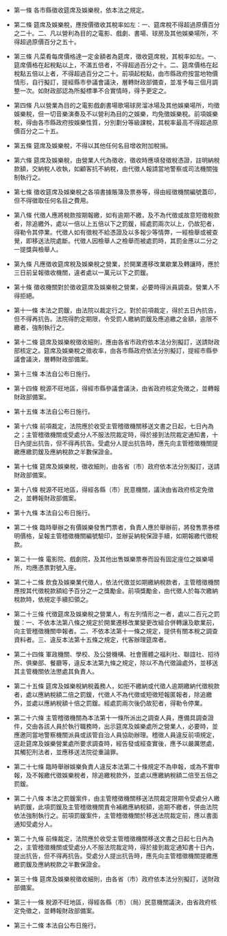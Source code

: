 * 第一條 各市縣徵收筵席及娛樂稅，依本法之規定。

* 第二條 筵席及娛樂稅，應按價徵收其稅率如左：一、筵席稅不得超過原價百分之二十。二、凡以營利為目的之電影、戲劇、書場、球房及其他娛樂場所，不得超過原價百分之五十。

* 第三條 凡菜肴每席價格達一定金額者為筵席，徵收筵席稅，其稅率如左。一、筵席價格在起稅點以上，不滿五倍者，不得超過百分之十。二、筵席價格在起稅點五倍以上者，不得超過百分之二十。前項起稅點，由市縣政府按當地物價情形，自行擬訂，提經縣市參議會議決，層轉財政部備查，並准予每三個月調整一次。如財政部認為所擬標準不合實情時，得予更定之。

* 第四條 凡以營業為目的之電影戲劇書場歌場球房溜冰場及其他娛樂場所，均徵娛樂稅，但一切音樂演奏及不以營利為目的之娛樂，均免徵娛樂稅。前項娛樂稅，得由各市縣政府按娛樂性質，分別劃分等級課稅，其稅率最高不得超過原價百分之二十五。

* 第五條 筵席及娛樂稅，不得以其他任何名目增收附加稅捐。

* 第六條 筵席及娛樂稅，由營業人代為徵收，徵收時應填發徵稅憑證，註明納稅款額，交納稅人收執，如顧客抗不納稅，由代徵人報請當地警察或司法機關強制執行之。

* 第七條 徵收筵席及娛樂稅之各項書據賬簿及票券等，得由經徵機關編號蓋印，但不得徵取任何名目之費用。

* 第八條 代徵人應將稅款按期報繳，如有逾期不繳，及不為代徵或故意短徵稅款者，除追繳外，處以一倍以上五倍以下之罰鍰，經處罰兩次以上，仍故犯者，得勒令其停業。代徵人如有徵稅不給憑證及以多報少等情弊，一經檢舉或被查覺，即移送法院處斷。代徵人因檢舉人之檢舉而被處罰時，其罰金應以二分之一提獎與檢舉人。

* 第九條 凡應徵收筵席稅及娛樂稅之營業，於開業遷移改業歇業及轉讓時，應於三日前呈報徵收機關，違者處以一萬元以下之罰鍰。

* 第十條 徵收機關對於徵收筵席及娛樂稅之營業，必要時得派員調查。營業人不得拒絕。

* 第十一條 本法之罰鍰，由法院以裁定行之。對於前項裁定，得於五日內抗告，但不得再抗告。法院得酌定期限，令受罰人繳納罰鍰及應追繳之金額，逾限不繳者，強制執行之。

* 第十二條 筵席及娛樂稅徵收細則，應由各省市政府依本法分別擬訂，送請財政部核定之。筵席及娛樂稅之徵收率，由各市縣政府依法分別擬訂，提經市縣參議會議決，層轉財政部備案。

* 第十三條 本法自公布日施行。

* 第十四條 稅源不旺地區，得經市縣參議會議決，由省政府核定免徵之，並轉報財政部備案。

* 第十五條 本法自公布日施行。

* 第十六條 前項裁定，法院應於收受主管稽徵機關移送文書之日起，七日內為之；主管稽徵機關或受處分人不服法院裁定時，得於接到法院裁定通知書，十日內提出抗告，但不得再抗告。受處分人提出抗告時，應先向主管稽徵機關提繳應繳罰鍰及應納稅款之半數保證金。

* 第十七條 筵席及娛樂稅，徵收細則，由各省（市）政府依本法分別擬訂，送請財政部備案。

* 第十八條 稅源不旺地區，得經各縣（市）民意機關，議決由省政府核定免徵之，並轉報財政部備案。

* 第十九條 本法自公布日施行。

* 第二十條 臨時舉辦之有價娛樂發售門票者，負責人應於舉辦前，將發售票券標明價格，呈報主管稽徵機關編號驗印，並辦妥納稅保證手續，如期報繳代徵稅款。

* 第二十一條 電影院、戲劇院，及其他出售娛樂票券而設有固定座位之娛樂場所，均應憑票對號入座。

* 第二十二條 飲食及娛樂業代徵人，依法代徵並如期繳納稅款者，主管稽徵機關應按其代徵稅款額給予百分之一之獎勵金。前項獎勵金，由代徵人於每次繳納稅款時，依規定手續扣領之。

* 第二十三條 代徵筵席及娛樂稅之營業人，有左列情形之一者，處以二百元之罰鍰：一、不依本法第八條之規定於開業遷移改業變更改組合併轉讓及歇業前，向主管稽徵機關申報者。二、不依本法第十一條之規定，提供有關本稅之調查資料者。三、違反本法第十五條之規定，代客辦理筵席者。

* 第二十四條 軍政機關、學校、及公營機構、社會團體之福利社、聯誼社、招待所、俱樂部、餐廳等，違反本法第九條之規定，除以不為代徵論處外，並移送其主管機關依法懲處其負責人。

* 第二十五條 筵席及娛樂稅納稅義務人，如拒不繳納或代徵人逾期繳納代徵稅款者，處以應納稅額二倍之罰鍰，代徵人不為代徵或短徵短報匿報者，除追繳外，並處以應納稅額十倍之罰鍰。經處罰兩次後仍故犯者，得勒令停業。

* 第二十六條 主管稽徵機關為本法第十一條所派出之調查人員，應備具調查證件，交由各該人員於執行職務時，出示筵席及娛樂處所之營業人，必要時，並應邀同當地警察機關派員或該管自治人員協助辦理。稽徵人員違反前項規定，逕赴筵席及娛樂營業處所要求調查時，經告發或經查實後，應予以嚴厲懲處，其觸犯刑法者，並應移送法院從重論罪。

* 第二十七條 臨時舉辦娛樂負責人違反本法第二十條規定不為申報，或為不實申報，及不報繳代徵娛樂稅者，除追繳稅款外，並處以應繳納稅額二倍至五倍之罰鍰。

* 第二十八條 本法之罰鍰案件，由主管稽徵機關移送法院裁定限期令受處分人繳納罰鍰，此項罰鍰及主管稽徵機關責令補繳應納稅額，逾期不繳者，併由法院依法強制執行之。前項罰鍰案件，主管稽徵機關於移送法院裁定前，應以書面通知受處分人。

* 第二十九條 前條裁定，法院應於收受主管稽徵機關移送文書之日起七日內為之，主管稽徵機關或受處分人不服法院裁定時，得於接到裁定通知書十日內，提出抗告，但不得再抗告。受處分人提出抗告時，應先向主管稽徵機關提繳應繳罰鍰及應納稅款之半數保證金。

* 第三十條 筵席及娛樂稅徵收細則，由各省（市）政府依本法分別擬訂，送財政部備案。

* 第三十一條 稅源不旺地區，得經各縣（市）（局）民意機關議決，由省政府核定免徵之，並轉報財政部備案。

* 第三十二條 本法自公布日施行。

